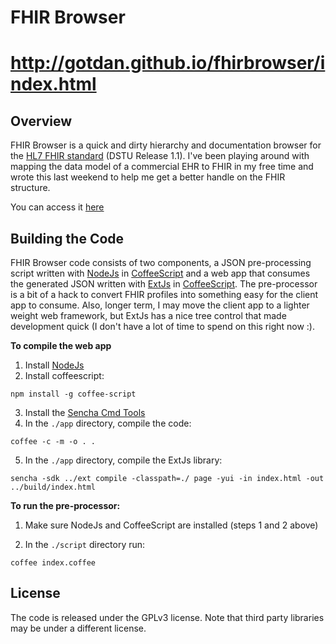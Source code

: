 # FHIR Browser

# http://gotdan.github.io/fhirbrowser/index.html

## Overview

FHIR Browser is a quick and dirty hierarchy and documentation browser for the [HL7 FHIR standard](http://hl7.org/implement/standards/fhir/) (DSTU Release 1.1). I've been playing around with mapping the data model of a commercial EHR to FHIR in my free time and wrote this last weekend to help me get a better handle on the FHIR structure.

You can access it [here](http://gotdan.github.io/fhirbrowser/index.html)

## Building the Code

FHIR Browser code consists of two components, a JSON pre-processing script written with [NodeJs](http://nodejs.org) in [CoffeeScript](http://coffeescript.org) and a web app that consumes the generated JSON written with [ExtJs](http://www.sencha.com/products/extjs/) in [CoffeeScript](http://coffeescript.org). The pre-processor is a bit of a hack to convert FHIR profiles into something easy for the client app to consume. Also, longer term, I may move the client app to a lighter weight web framework, but ExtJs has a nice tree control that made development quick (I don't have a lot of time to spend on this right now :).

**To compile the web app**

1. Install [NodeJs](http://nodejs.org)
2. Install coffeescript:

```npm install -g coffee-script```

3. Install the [Sencha Cmd Tools](http://www.sencha.com/products/sencha-cmd/download)
4. In the ```./app``` directory, compile the code:

```coffee -c -m -o . .```

5. In the ```./app``` directory, compile the ExtJs library:

```sencha -sdk ../ext compile -classpath=./ page -yui -in index.html -out ../build/index.html```


**To run the pre-processor:**

1. Make sure NodeJs and CoffeeScript are installed (steps 1 and 2 above)

2. In the ```./script``` directory run:

```coffee index.coffee```


## License

The code is released under the GPLv3 license. Note that third party libraries may be under a different license.
